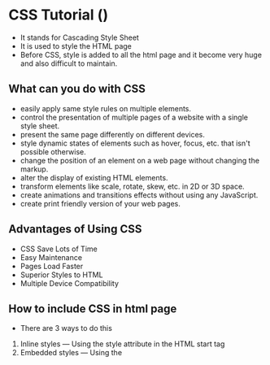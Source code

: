 # CSS Tutorial (https://www.tutorialrepublic.com/css-tutorial/)
- It stands for Cascading Style Sheet
- It is used to style the HTML page
- Before CSS, style is added to all the html page and it become very huge and also difficult to maintain.
  
## What can you do with CSS
- easily apply same style rules on multiple elements.
- control the presentation of multiple pages of a website with a single style sheet.
- present the same page differently on different devices.
- style dynamic states of elements such as hover, focus, etc. that isn't possible otherwise.
- change the position of an element on a web page without changing the markup.
- alter the display of existing HTML elements.
- transform elements like scale, rotate, skew, etc. in 2D or 3D space.
- create animations and transitions effects without using any JavaScript.
- create print friendly version of your web pages.
  
## Advantages of Using CSS
- CSS Save Lots of Time
- Easy Maintenance
- Pages Load Faster
- Superior Styles to HTML
- Multiple Device Compatibility

## How to include CSS in html page
- There are 3 ways to do this
1. Inline styles — Using the style attribute in the HTML start tag  
2. Embedded styles — Using the <style> element in the head section of a document  
3. External style sheets — Using the <link> element, pointing to an external CSS file  
  
## Inline Styles
```
    <h1 style="color:red; font-size:30px;">This is a heading</h1>
    <p style="color:green; font-size:22px;">This is a paragraph.</p>
    <div style="color:blue; font-size:14px;">This is some text content.</div>
```
## Embedded styles
```
    <html lang="en">
    <head>
        <title>My HTML Document</title>
        <style>
            body { background-color: YellowGreen; }
            p { color: #fff; }
        </style>
    </head>
    <body>
        <h1>This is a heading</h1>
        <p>This is a paragraph of text.</p>
    </body>
    </html>
```
## External style sheets
- Create another style.css file and include in the html page like this
- Include the style.css file inside head tag
- In below Example style.css is the file where all styles declared
```
  <head>
      <title>My HTML Document</title>
      <link rel="stylesheet" href="css/style.css">
  </head>
```
## How to import external Style sheet
- ```
        <style>
        @import url("css/style.css");
        p {
            color: blue;
            font-size: 16px;
        }
      </style>

      @import url("css/layout.css");
      @import url("css/color.css");
      body {
        color: blue;
        font-size: 14px;
      }
  ```
## Understanding CSS Syntax
- h1 {color:blue; text-align:center;}
- here h1 -> selector  
       color -> Property  
       blue  -> Value  
       text-align  -> Another Property
       center  -> Value
- All properties are separated by semicolon
- You can add any number of properties
  
## Selector
- Selector means combinely you can assign style to many element in a single html web page.
- There are different selectors
- **Universal Selector** THis means you can apply the style to all the elements in the html page     
- ```
      * {
          margin: 0;
          padding: 0;
      }
  ```    
- This will remove all the padding and margin from all the elements given in any html elements like <p> <div> <h1> etc.  
    
- **Element Type Selector**  This will applied to all the elements present in the html page
- ```
    p {
        color: blue;
    }
  ```
- This will change all the color of the paragraph present in the html page
- **ID selector** will apply to all the ids given to the element name, for example
- ```
      #error {
          color: red;
      }
  ```
- Color of all the element change to red
- **Class Selectors** will apply to all the class name defined in the style
- ```
    .blue {
        color: blue;
    }
  ```
- ```
      p.blue {
          color: blue;
      }
    ```
- The style rule inside the selector p.blue renders the text in blue of only those <p> elements that has class attribute set to blue, and has no effect on other paragraphs.
  
- **Descendant Selectors**  You can use these selectors when you need to select an element that is the descendant of another element,
- ``` 
      ul.menu li a {
          text-decoration: none;
      }
  ```
- The style rules inside the selector ul.menu li a applied to only those <a> elements that contained inside an <ul> element having the class .menu, and has no effect on other links inside the document.
    
- **Child Selector** is used to select only those elements that are the direct children of some element.
- ```
      ul > li {
          list-style: square;
      }
      ul > li ol {
          list-style: none;
      }
  ```
- **Adjacent Sibling Selectors** The adjacent sibling selectors can be used to select sibling elements (i.e. elements at the same level). This selector has the syntax like: E1 + E2, where E2 is the target of the selector.  
- ```
    h1 + p {
        color: blue;
        font-size: 18px;
    }
    ul.task + p {
        color: #f0f;
        text-indent: 30px;
    }
  ```
- In the above example if p is the immediate element after h1 in the html tag tree, the the first style is applied to that p element
- In the second case, if ul class name is task and the p is the immediate element after this id, then the style will be applied to the p element

- **General Sibling Selector** is same as the Adjecent sibling selector, but it will apply to all the adjecent element.
- ```
      h1 ∼ p {
          color: blue;
          font-size: 18px;
      }
      ul.task ∼ p {
          color: #f0f;
          text-indent: 30px;
      }
  ```
- In the above example, the first style will be apply to all the <p> which are after the <h1> element in the tree.
- The second style will apply to all the <p> element which is after <ul class="task"> in the html tree.

- **Grouping Selector** if a particular style is apply to some of the elements, instead of declaring style individually we can define once like this
- ```
      h1,h2,h3  {
          common properties
      }   
  ```
## Common properties
- Color can be defined in these types hexadecimal, rgb or color name
- ```
      h1 {
        color: red; or color: #ff5722; or color: rgb(255, 165, 0);
      }
  ```
- **Background**
  - Background Color   -> h1 { background-color: #f0e68c; }
  - background-image   -> h1 {  background-image: url("images/tile.png");  }
  - background-repeat
  - background-attachment 
  - background-position
- **Font**  
  - font-family
  - font-style
  - font-weight
  - font-size
  - font-variant
- **Text**
  - text-color
  - text-align
  - text-decoration
  - text-transform
  - text-indent
  - line-height
  - letter-spacing
  - word-spacing
- **link**
  - a:link — define styles for normal or unvisited links.
  - a:visited — define styles for links that the user has already visited.
  - a:hover — define styles for a link when the user place the mouse pointer over it.
  - a:active — define styles for links when they are being clicked.
- **List**
  - ul {  list-style-type: square;  }
  - ol {  list-style-type: upper-roman; }
  - ol.in li { list-style-position: inside; }
-**Table**
  - table, th, td {  border: 1px solid black;  }
  - table {border-collapse: collapse;}
  - th, td { border: 1px solid black; }
  - table { width: 300px; table-layout: fixed or auto; }
## Some of the Advanced css tags   
- **outline** - 
- **cursor** - YOu can customize cursor when cursor move over the element
- **overflow** - When overflow text, it will show scroll
- **Units** - Only one character is bigger size as compared to other characters in that word
- **display** - span { display: block; } a {  display: block; } span { display: inline; } a {  display: inline-block; } a {  display: none; }
- **visibility** visible, hidden, collapse, inherit, 
- **position**
- **layering**
- 
